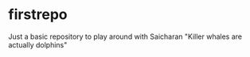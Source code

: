 # firstrepo
Just a basic repository to play around with
Saicharan "Killer whales are actually dolphins"
